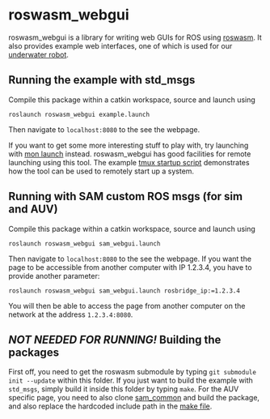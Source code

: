 # roswasm_webgui

roswasm_webgui is a library for writing web GUIs for ROS using [roswasm](https://github.com/nilsbore/roswasm).
It also provides example web interfaces, one of which is used for our [underwater robot](https://github.com/smarc-project).

## Running the example with std_msgs

Compile this package within a catkin workspace, source and launch using
```
roslaunch roswasm_webgui example.launch
```
Then navigate to `localhost:8080` to the see the webpage.

If you want to get some more interesting stuff to play with,
try launching with [mon launch](http://wiki.ros.org/rosmon) instead.
roswasm_webgui has good facilities for remote launching using this tool.
The example [tmux startup script](https://github.com/nilsbore/roswasm_webgui/blob/master/scripts/example.sh)
demonstrates how the tool can be used to remotely start up a system.

## Running with SAM custom ROS msgs (for sim and AUV)

Compile this package within a catkin workspace, source and launch using
```
roslaunch roswasm_webgui sam_webgui.launch
```
Then navigate to `localhost:8080` to the see the webpage.
If you want the page to be accessible from another computer
with IP 1.2.3.4, you have to provide another parameter:
```
roslaunch roswasm_webgui sam_webgui.launch rosbridge_ip:=1.2.3.4
```
You will then be able to access the page from another computer on
the network at the address `1.2.3.4:8080`.

## *NOT NEEDED FOR RUNNING!* Building the packages

First off, you need to get the roswasm submodule by typing `git submodule init --update` within this folder.
If you just want to build the example with `std_msgs`, simply
build it inside this folder by typing `make`. For the AUV
specific page, you need to also clone [sam_common](https://github.com/smarc-project/sam_common)
and build the package, and also replace the hardcoded include
path in the [make file](https://github.com/nilsbore/roswasm_webgui/blob/master/Makefile).
